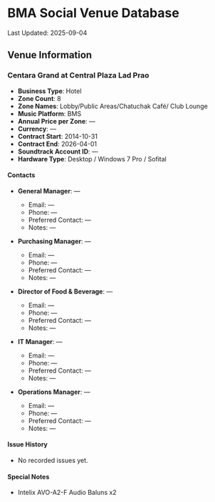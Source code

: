 # BMA Social Venue Database

Last Updated: 2025-09-04

## Venue Information

### Centara Grand at Central Plaza Lad Prao
- **Business Type**: Hotel
- **Zone Count**: 8
- **Zone Names**: Lobby/Public Areas/Chatuchak Café/ Club Lounge
- **Music Platform**: BMS
- **Annual Price per Zone**: —
- **Currency**: —
- **Contract Start**: 2014-10-31
- **Contract End**: 2026-04-01
- **Soundtrack Account ID**: —
- **Hardware Type**: Desktop / Windows 7 Pro / Sofital

#### Contacts
- **General Manager**: —
  - Email: —
  - Phone: —
  - Preferred Contact: —
  - Notes: —

- **Purchasing Manager**: —
  - Email: —
  - Phone: —
  - Preferred Contact: —
  - Notes: —

- **Director of Food & Beverage**: —
  - Email: —
  - Phone: —
  - Preferred Contact: —
  - Notes: —

- **IT Manager**: —
  - Email: —
  - Phone: —
  - Preferred Contact: —
  - Notes: —

- **Operations Manager**: —
  - Email: —
  - Phone: —
  - Preferred Contact: —
  - Notes: —

#### Issue History
- No recorded issues yet.

#### Special Notes
- Intelix AVO-A2-F Audio Baluns x2
